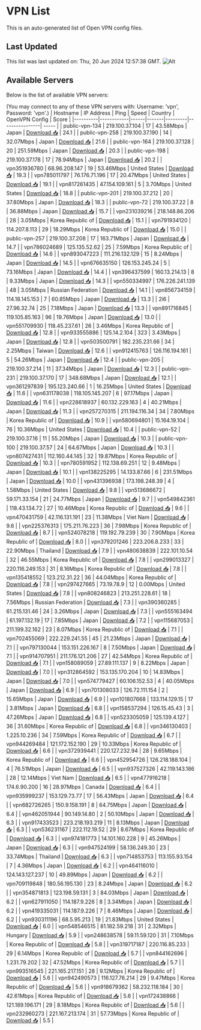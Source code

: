 # VPN List

This is an auto-generated list of Open VPN config files.

## Last Updated

This list was last updated on: Thu, 20 Jun 2024 12:57:38 GMT.
![Alt](https://repobeats.axiom.co/api/embed/186b98318ef1479477931607c1ad7d823f12451f.svg "Repobeats analytics image")

## Available Servers

Below is the list of available VPN servers:

(You may connect to any of these VPN servers with: Username: 'vpn', Password: 'vpn'.)
| Hostname | IP Address | Ping | Speed | Country | OpenVPN Config | Score |
|----------|------------|------|-------|---------|----------------| ----- |
| public-vpn-134 | 219.100.37.104 | 17 | 43.58Mbps | Japan | [Download 📥](./configs/server_0_JP.ovpn) | 24.1 |
| public-vpn-258 | 219.100.37.190 | 14 | 32.07Mbps | Japan | [Download 📥](./configs/server_1_JP.ovpn) | 21.6 |
| public-vpn-164 | 219.100.37.128 | 20 | 251.59Mbps | Japan | [Download 📥](./configs/server_2_JP.ovpn) | 20.3 |
| public-vpn-198 | 219.100.37.178 | 17 | 78.94Mbps | Japan | [Download 📥](./configs/server_3_JP.ovpn) | 20.2 |
| vpn351936780 | 68.96.208.147 | 19 | 53.46Mbps | United States | [Download 📥](./configs/server_4_US.ovpn) | 19.3 |
| vpn785011797 | 76.176.71.196 | 17 | 20.47Mbps | United States | [Download 📥](./configs/server_5_US.ovpn) | 19.1 |
| vpn817261435 | 47.154.109.161 | 5 | 3.70Mbps | United States | [Download 📥](./configs/server_6_US.ovpn) | 18.8 |
| public-vpn-201 | 219.100.37.212 | 20 | 37.80Mbps | Japan | [Download 📥](./configs/server_7_JP.ovpn) | 18.3 |
| public-vpn-72 | 219.100.37.22 | 8 | 36.88Mbps | Japan | [Download 📥](./configs/server_8_JP.ovpn) | 15.7 |
| vpn231039216 | 218.148.86.206 | 28 | 3.05Mbps | Korea Republic of | [Download 📥](./configs/server_9_KR.ovpn) | 15.1 |
| vpn791934120 | 114.207.8.113 | 29 | 18.29Mbps | Korea Republic of | [Download 📥](./configs/server_10_KR.ovpn) | 15.0 |
| public-vpn-257 | 219.100.37.208 | 17 | 163.71Mbps | Japan | [Download 📥](./configs/server_11_JP.ovpn) | 14.7 |
| vpn786024689 | 125.135.52.62 | 25 | 7.59Mbps | Korea Republic of | [Download 📥](./configs/server_12_KR.ovpn) | 14.6 |
| vpn893047223 | 111.216.132.129 | 15 | 8.24Mbps | Japan | [Download 📥](./configs/server_13_JP.ovpn) | 14.5 |
| vpn676635150 | 126.153.245.24 | 5 | 73.16Mbps | Japan | [Download 📥](./configs/server_14_JP.ovpn) | 14.4 |
| vpn396437599 | 160.13.214.13 | 8 | 9.33Mbps | Japan | [Download 📥](./configs/server_15_JP.ovpn) | 14.3 |
| vpn550334997 | 176.226.241.139 | 48 | 3.05Mbps | Russian Federation | [Download 📥](./configs/server_16_RU.ovpn) | 14.1 |
| vpn856734159 | 114.18.145.153 | 7 | 60.85Mbps | Japan | [Download 📥](./configs/server_17_JP.ovpn) | 13.3 |
| 2i6 | 27.96.32.74 | 25 | 7.18Mbps | Japan | [Download 📥](./configs/server_18_JP.ovpn) | 13.3 |
| vpn891716845 | 119.105.85.163 | 96 | 19.76Mbps | Japan | [Download 📥](./configs/server_19_JP.ovpn) | 13.0 |
| vpn551709930 | 118.45.237.61 | 26 | 3.46Mbps | Korea Republic of | [Download 📥](./configs/server_20_KR.ovpn) | 12.8 |
| vpn933555886 | 125.14.2.104 | 323 | 3.43Mbps | Japan | [Download 📥](./configs/server_21_JP.ovpn) | 12.8 |
| vpn503500791 | 182.235.231.66 | 34 | 2.25Mbps | Taiwan | [Download 📥](./configs/server_22_TW.ovpn) | 12.6 |
| vpn912415763 | 126.116.194.161 | 5 | 54.26Mbps | Japan | [Download 📥](./configs/server_23_JP.ovpn) | 12.4 |
| public-vpn-205 | 219.100.37.214 | 11 | 37.34Mbps | Japan | [Download 📥](./configs/server_24_JP.ovpn) | 12.3 |
| public-vpn-231 | 219.100.37.170 | 17 | 348.68Mbps | Japan | [Download 📥](./configs/server_25_JP.ovpn) | 12.1 |
| vpn361297839 | 195.123.240.66 | 1 | 16.25Mbps | United States | [Download 📥](./configs/server_26_US.ovpn) | 11.6 |
| vpn631178038 | 118.105.145.207 | 6 | 97.17Mbps | Japan | [Download 📥](./configs/server_27_JP.ovpn) | 11.6 |
| vpn228618937 | 60.132.229.163 | 4 | 40.21Mbps | Japan | [Download 📥](./configs/server_28_JP.ovpn) | 11.3 |
| vpn257270315 | 211.194.116.34 | 34 | 7.80Mbps | Korea Republic of | [Download 📥](./configs/server_29_KR.ovpn) | 10.9 |
| vpn580694801 | 15.164.19.104 | 76 | 10.36Mbps | United States | [Download 📥](./configs/server_30_US.ovpn) | 10.4 |
| public-vpn-52 | 219.100.37.16 | 11 | 55.20Mbps | Japan | [Download 📥](./configs/server_31_JP.ovpn) | 10.3 |
| public-vpn-100 | 219.100.37.57 | 24 | 64.67Mbps | Japan | [Download 📥](./configs/server_32_JP.ovpn) | 10.3 |
| vpn807427431 | 112.160.44.145 | 32 | 19.87Mbps | Korea Republic of | [Download 📥](./configs/server_33_KR.ovpn) | 10.3 |
| vpn780591952 | 112.138.69.251 | 12 | 9.48Mbps | Japan | [Download 📥](./configs/server_34_JP.ovpn) | 10.1 |
| vpn138225295 | 14.133.87.66 | 6 | 231.51Mbps | Japan | [Download 📥](./configs/server_35_JP.ovpn) | 10.0 |
| vpn431396938 | 173.198.248.39 | 4 | 1.58Mbps | United States | [Download 📥](./configs/server_36_US.ovpn) | 9.8 |
| vpn513686672 | 59.171.33.154 | 21 | 24.77Mbps | Japan | [Download 📥](./configs/server_37_JP.ovpn) | 9.7 |
| vpn549842361 | 118.43.134.72 | 27 | 10.46Mbps | Korea Republic of | [Download 📥](./configs/server_38_KR.ovpn) | 9.6 |
| vpn470431759 | 42.116.131.191 | 23 | 11.38Mbps | Viet Nam | [Download 📥](./configs/server_39_VN.ovpn) | 9.6 |
| vpn225376313 | 175.211.76.223 | 36 | 7.98Mbps | Korea Republic of | [Download 📥](./configs/server_40_KR.ovpn) | 8.7 |
| vpn524078218 | 119.192.79.239 | 30 | 7.90Mbps | Korea Republic of | [Download 📥](./configs/server_41_KR.ovpn) | 8.0 |
| vpn379201246 | 223.206.8.233 | 33 | 22.90Mbps | Thailand | [Download 📥](./configs/server_42_TH.ovpn) | 7.9 |
| vpn480638839 | 222.101.10.54 | 32 | 46.55Mbps | Korea Republic of | [Download 📥](./configs/server_43_KR.ovpn) | 7.8 |
| vpn299013327 | 220.116.249.153 | 31 | 8.16Mbps | Korea Republic of | [Download 📥](./configs/server_44_KR.ovpn) | 7.8 |
| vpn135418552 | 123.212.31.22 | 36 | 44.04Mbps | Korea Republic of | [Download 📥](./configs/server_45_KR.ovpn) | 7.8 |
| vpn297427665 | 73.19.78.9 | 12 | 0.00Mbps | United States | [Download 📥](./configs/server_46_US.ovpn) | 7.8 |
| vpn808246823 | 213.251.228.61 | 18 | 7.56Mbps | Russian Federation | [Download 📥](./configs/server_47_RU.ovpn) | 7.3 |
| vpn390360285 | 61.215.131.46 | 24 | 3.26Mbps | Japan | [Download 📥](./configs/server_48_JP.ovpn) | 7.3 |
| vpn555163494 | 61.197.132.19 | 17 | 7.85Mbps | Japan | [Download 📥](./configs/server_49_JP.ovpn) | 7.2 |
| vpn115687053 | 211.199.32.162 | 23 | 8.07Mbps | Korea Republic of | [Download 📥](./configs/server_50_KR.ovpn) | 7.1 |
| vpn702455069 | 222.229.241.55 | 45 | 21.23Mbps | Japan | [Download 📥](./configs/server_51_JP.ovpn) | 7.1 |
| vpn797130044 | 153.151.226.167 | 8 | 7.50Mbps | Japan | [Download 📥](./configs/server_52_JP.ovpn) | 7.1 |
| vpn914707951 | 211.176.121.206 | 27 | 42.54Mbps | Korea Republic of | [Download 📥](./configs/server_53_KR.ovpn) | 7.1 |
| vpn158089059 | 27.89.111.137 | 9 | 8.22Mbps | Japan | [Download 📥](./configs/server_54_JP.ovpn) | 7.0 |
| vpn312864592 | 153.135.170.204 | 10 | 14.83Mbps | Japan | [Download 📥](./configs/server_55_JP.ovpn) | 7.0 |
| vpn574779427 | 60.106.152.53 | 4 | 40.05Mbps | Japan | [Download 📥](./configs/server_56_JP.ovpn) | 6.9 |
| vpn701308033 | 126.72.111.154 | 2 | 15.65Mbps | Japan | [Download 📥](./configs/server_57_JP.ovpn) | 6.9 |
| vpn101807668 | 133.114.129.15 | 17 | 3.81Mbps | Japan | [Download 📥](./configs/server_58_JP.ovpn) | 6.8 |
| vpn158537294 | 126.15.45.43 | 3 | 47.26Mbps | Japan | [Download 📥](./configs/server_59_JP.ovpn) | 6.8 |
| vpn523305059 | 125.139.4.127 | 36 | 31.60Mbps | Korea Republic of | [Download 📥](./configs/server_60_KR.ovpn) | 6.8 |
| vpn346130403 | 1.225.10.236 | 34 | 7.59Mbps | Korea Republic of | [Download 📥](./configs/server_61_KR.ovpn) | 6.7 |
| vpn944269484 | 121.172.152.190 | 29 | 10.33Mbps | Korea Republic of | [Download 📥](./configs/server_62_KR.ovpn) | 6.6 |
| vpn372939441 | 220.127.232.94 | 28 | 9.65Mbps | Korea Republic of | [Download 📥](./configs/server_63_KR.ovpn) | 6.6 |
| vpn452954726 | 126.218.188.104 | 4 | 76.51Mbps | Japan | [Download 📥](./configs/server_64_JP.ovpn) | 6.5 |
| vpn937527326 | 42.119.143.186 | 28 | 12.14Mbps | Viet Nam | [Download 📥](./configs/server_65_VN.ovpn) | 6.5 |
| vpn477916218 | 174.6.90.200 | 16 | 28.97Mbps | Canada | [Download 📥](./configs/server_66_CA.ovpn) | 6.4 |
| vpn935999237 | 153.129.73.77 | 17 | 56.43Mbps | Japan | [Download 📥](./configs/server_67_JP.ovpn) | 6.4 |
| vpn682726265 | 150.9.158.191 | 8 | 64.75Mbps | Japan | [Download 📥](./configs/server_68_JP.ovpn) | 6.4 |
| vpn462051944 | 90.149.14.80 | 2 | 50.10Mbps | Japan | [Download 📥](./configs/server_69_JP.ovpn) | 6.3 |
| vpn917433523 | 223.218.193.219 | 11 | 8.13Mbps | Japan | [Download 📥](./configs/server_70_JP.ovpn) | 6.3 |
| vpn536231167 | 222.112.19.52 | 29 | 8.67Mbps | Korea Republic of | [Download 📥](./configs/server_71_KR.ovpn) | 6.3 |
| vpn974181773 | 14.101.160.228 | 9 | 45.26Mbps | Japan | [Download 📥](./configs/server_72_JP.ovpn) | 6.3 |
| vpn947524199 | 58.136.249.30 | 23 | 33.74Mbps | Thailand | [Download 📥](./configs/server_73_TH.ovpn) | 6.3 |
| vpn714853753 | 113.155.93.154 | 7 | 4.36Mbps | Japan | [Download 📥](./configs/server_74_JP.ovpn) | 6.2 |
| vpn464116010 | 124.143.127.237 | 10 | 49.89Mbps | Japan | [Download 📥](./configs/server_75_JP.ovpn) | 6.2 |
| vpn709119848 | 180.56.195.130 | 23 | 8.24Mbps | Japan | [Download 📥](./configs/server_76_JP.ovpn) | 6.2 |
| vpn354871813 | 123.198.59.131 | 3 | 84.03Mbps | Japan | [Download 📥](./configs/server_77_JP.ovpn) | 6.2 |
| vpn627911050 | 114.187.9.226 | 8 | 3.34Mbps | Japan | [Download 📥](./configs/server_78_JP.ovpn) | 6.2 |
| vpn419335031 | 114.187.9.226 | 7 | 8.46Mbps | Japan | [Download 📥](./configs/server_79_JP.ovpn) | 6.2 |
| vpn930311196 | 68.5.95.213 | 19 | 21.83Mbps | United States | [Download 📥](./configs/server_80_US.ovpn) | 6.0 |
| vpn548546515 | 81.182.59.218 | 31 | 2.32Mbps | Hungary | [Download 📥](./configs/server_81_HU.ovpn) | 5.9 |
| vpn248638578 | 59.11.59.120 | 31 | 7.10Mbps | Korea Republic of | [Download 📥](./configs/server_82_KR.ovpn) | 5.8 |
| vpn319717187 | 220.116.85.233 | 29 | 6.14Mbps | Korea Republic of | [Download 📥](./configs/server_83_KR.ovpn) | 5.7 |
| vpn844162696 | 1.231.79.202 | 32 | 47.52Mbps | Korea Republic of | [Download 📥](./configs/server_84_KR.ovpn) | 5.7 |
| vpn993516545 | 221.165.217.151 | 28 | 9.12Mbps | Korea Republic of | [Download 📥](./configs/server_85_KR.ovpn) | 5.6 |
| vpn942490573 | 116.127.76.214 | 29 | 9.47Mbps | Korea Republic of | [Download 📥](./configs/server_86_KR.ovpn) | 5.6 |
| vpn918679362 | 58.232.118.184 | 30 | 42.61Mbps | Korea Republic of | [Download 📥](./configs/server_87_KR.ovpn) | 5.6 |
| vpn172438866 | 121.189.196.171 | 29 | 8.18Mbps | Korea Republic of | [Download 📥](./configs/server_88_KR.ovpn) | 5.6 |
| vpn232960273 | 221.167.213.174 | 31 | 57.73Mbps | Korea Republic of | [Download 📥](./configs/server_89_KR.ovpn) | 5.5 |
